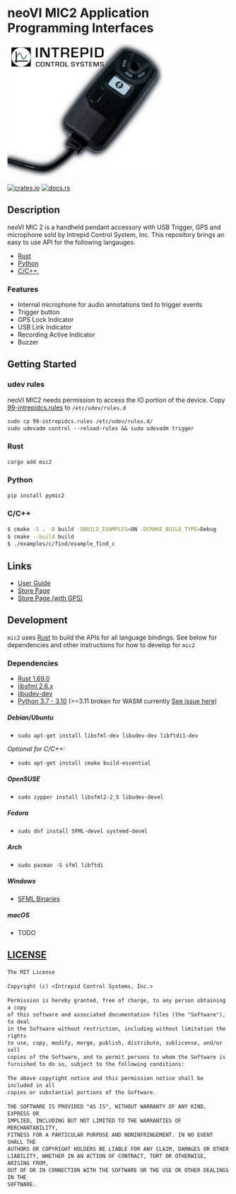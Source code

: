 # neoVI MIC2 Application Programming Interfaces



![neoVI MIC2 Picture](neoVI-MIC-2.png)

[![crates.io](https://img.shields.io/crates/v/neovi-mic.svg)](https://crates.io/crates/mic2)
[![docs.rs](https://docs.rs/mic2/badge.svg)](https://docs.rs/mic2/)
<!-- [![CI](https://github.com/intrepidcs/mic2/workflows/CI/badge.svg)](https://github.com/intrepidcs/mic2/actions) -->

## **Description**

neoVI MIC 2 is a handheld pendant accessory with USB Trigger, GPS and microphone sold by Intrepid Control System, Inc. This repository brings an easy to use API for the following langauges:

- [Rust](https://www.rust-lang.org/)
- [Python](https://www.python.org)
- [C/C++](https://en.wikipedia.org/wiki/C_(programming_language)),


### Features
- Internal microphone for audio annotations tied to trigger events
- Trigger button
- GPS Lock Indicator 
- USB Link Indicator
- Recording Active Indicator
- Buzzer

## **Getting Started**


### udev rules

neoVI MIC2 needs permission to access the IO portion of the device.
Copy [99-intrepidcs.rules](99-intrepidcs.rules) to `/etc/udev/rules.d`
```
sudo cp 99-intrepidcs.rules /etc/udev/rules.d/
sudo udevadm control --reload-rules && sudo udevadm trigger
```

### **Rust**

`cargo add mic2`

### **Python**

`pip install pymic2`


### **C/C++**

```bash
$ cmake -S . -B build -DBUILD_EXAMPLES=ON -DCMAKE_BUILD_TYPE=Debug
$ cmake --build build
$ ./examples/c/find/example_find_c
```

## **Links**

- [User Guide](https://cdn.intrepidcs.net/guides/neoVI-MIC2/)
- [Store Page](https://store.intrepidcs.com/product/neovi-mic-2)
- [Store Page (with GPS)](https://store.intrepidcs.com/product/neovi-mic-2-gps)


## **Development**

`mic2` uses [Rust](https://www.rust-lang.org/) to build the APIs for all language bindings. See below for dependencies and other instructions for how to develop for `mic2`

### **Dependencies**

- [Rust 1.69.0](https://www.rust-lang.org/)
- [libsfml 2.6.x](http://www.sfml-dev.org/)
- [libudev-dev](https://pkgs.org/search/?q=libudev-dev)
- [Python 3.7 - 3.10](http://python.org) (>=3.11 broken for WASM currently [See issue here](https://github.com/wasmerio/wasmer-python/issues/696))

##### Debian/Ubuntu
- ```sudo apt-get install libsfml-dev libudev-dev libftdi1-dev```

*Optional for C/C++:*
- ```sudo apt-get install cmake build-essential```

##### OpenSUSE

- ```sudo zypper install libsfml2-2_5 libudev-devel```

##### Fedora

- ```sudo dnf install SFML-devel systemd-devel```

##### Arch

- ```sudo pacman -S sfml libftdi```

##### Windows

- [SFML Binaries](https://www.sfml-dev.org/download/sfml/2.6.0/)

##### macOS

- TODO

## **[LICENSE](LICENSE)**

```
The MIT License

Copyright (c) <Intrepid Control Systems, Inc.>

Permission is hereby granted, free of charge, to any person obtaining a copy
of this software and associated documentation files (the "Software"), to deal
in the Software without restriction, including without limitation the rights
to use, copy, modify, merge, publish, distribute, sublicense, and/or sell
copies of the Software, and to permit persons to whom the Software is
furnished to do so, subject to the following conditions:

The above copyright notice and this permission notice shall be included in all
copies or substantial portions of the Software.

THE SOFTWARE IS PROVIDED "AS IS", WITHOUT WARRANTY OF ANY KIND, EXPRESS OR
IMPLIED, INCLUDING BUT NOT LIMITED TO THE WARRANTIES OF MERCHANTABILITY,
FITNESS FOR A PARTICULAR PURPOSE AND NONINFRINGEMENT. IN NO EVENT SHALL THE
AUTHORS OR COPYRIGHT HOLDERS BE LIABLE FOR ANY CLAIM, DAMAGES OR OTHER
LIABILITY, WHETHER IN AN ACTION OF CONTRACT, TORT OR OTHERWISE, ARISING FROM,
OUT OF OR IN CONNECTION WITH THE SOFTWARE OR THE USE OR OTHER DEALINGS IN THE
SOFTWARE.
```
